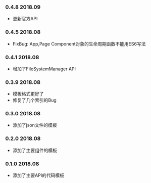 ### 0.4.8 2018.09
* 更新官方API

### 0.4.5 2018.08
* FixBug: App,Page Component对象的生命周期函数不能用ES6写法

### 0.4.1 2018.08
* 增加了FileSystemManager API

### 0.3.9 2018.08
* 模板格式更好了
* 修复了几个索引的Bug


### 0.3.0 2018.08
* 添加了json文件的模板


### 0.2.0 2018.08
* 添加了主要组件的模板


### 0.1.0 2018.08
* 添加了主要API的代码模板
